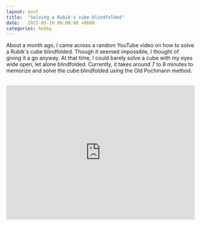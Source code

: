 ```yaml
---
layout: post
title:  "Solving a Rubik's cube blindfolded"
date:   2021-05-10 00:00:00 +0600
categories: hobby
---
```


About a month ago, I came across a random YouTube video on how to solve a Rubik's cube blindfolded. Though it seemed impossible, I thought of giving it a go anyway. At that time, I could barely solve a cube with my eyes wide open, let alone blindfolded. Currently, it takes around 7 to 8 minutes to memorize and solve the cube blindfolded using the Old Pochmann method.
<br>
<br>
<iframe
    width="100%"
    height="360"
    src="https://www.youtube.com/embed/IAy-ZfvYHmg"
    frameborder="0"
    allow="autoplay; encrypted-media"
>
</iframe>